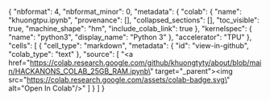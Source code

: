 {
  "nbformat": 4,
  "nbformat_minor": 0,
  "metadata": {
    "colab": {
      "name": "khuongtpu.ipynb",
      "provenance": [],
      "collapsed_sections": [],
      "toc_visible": true,
      "machine_shape": "hm",
      "include_colab_link": true
    },
    "kernelspec": {
      "name": "python3",
      "display_name": "Python 3"
    },
    "accelerator": "TPU"
  },
  "cells": [
    {
      "cell_type": "markdown",
      "metadata": {
        "id": "view-in-github",
        "colab_type": "text"
      },
      "source": [
        "<a href=\"https://colab.research.google.com/github/khuongtyty/about/blob/main/HACKANONS_COLAB_25GB_RAM.ipynb\" target=\"_parent\"><img src=\"https://colab.research.google.com/assets/colab-badge.svg\" alt=\"Open In Colab\"/></a>"
      ]
    }
  ]
} 

